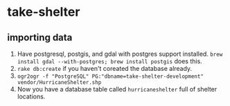# take-shelter

## importing data

1. Have postgresql, postgis, and gdal with postgres support installed.
`brew install gdal --with-postgres; brew install postgis` does this.
2. `rake db:create` if you haven't coreated the database already.
3. `ogr2ogr -f "PostgreSQL" PG:"dbname=take-shelter-development" vendor/HurricaneShelter.shp`
4. Now you have a database table called `hurricaneshelter` full of shelter
locations.
